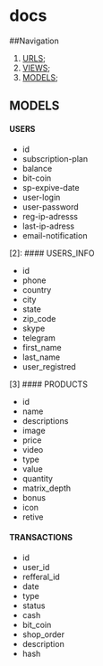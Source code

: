 # docs
##Navigation
1. [URLS](#Urls);
2. [VIEWS](#Views);
3. [MODELS](#Models);


## <a name="Models"/> MODELS

#### USERS
* id
* subscription-plan
* balance
* bit-coin
* sp-expive-date
* user-login
* user-password
* reg-ip-adresss
* last-ip-adress
* email-notification

[2]: #### USERS_INFO 
* id
* phone
* country
* city
* state
* zip_code
* skype
* telegram
* first_name
* last_name
* user_registred

[3] #### PRODUCTS 
* id
* name
* descriptions
* image
* price
* video
* type
* value
* quantity
* matrix_depth
* bonus
* icon
* retive

#### TRANSACTIONS
* id
* user_id
* refferal_id
* date
* type
* status
* cash
* bit_coin
* shop_order
* description
* hash

[1]: URLS
